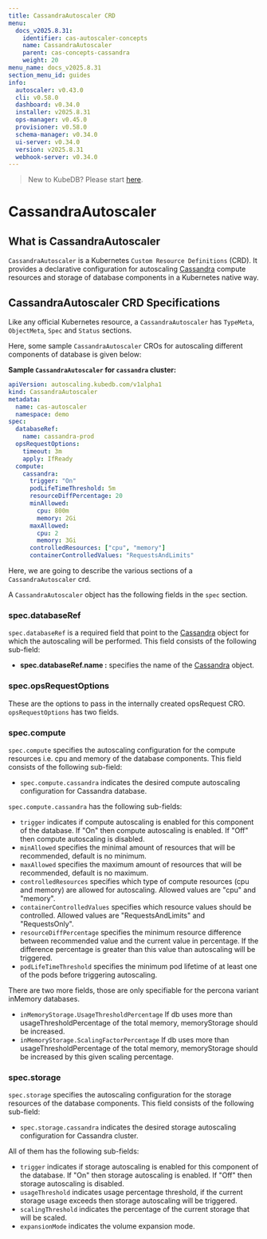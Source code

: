 ```yaml
---
title: CassandraAutoscaler CRD
menu:
  docs_v2025.8.31:
    identifier: cas-autoscaler-concepts
    name: CassandraAutoscaler
    parent: cas-concepts-cassandra
    weight: 20
menu_name: docs_v2025.8.31
section_menu_id: guides
info:
  autoscaler: v0.43.0
  cli: v0.58.0
  dashboard: v0.34.0
  installer: v2025.8.31
  ops-manager: v0.45.0
  provisioner: v0.58.0
  schema-manager: v0.34.0
  ui-server: v0.34.0
  version: v2025.8.31
  webhook-server: v0.34.0
---
```


> New to KubeDB? Please start [here](/docs/v2025.8.31/README).

# CassandraAutoscaler

## What is CassandraAutoscaler

`CassandraAutoscaler` is a Kubernetes `Custom Resource Definitions` (CRD). It provides a declarative configuration for autoscaling [Cassandra](https://cassandra.apache.org/) compute resources and storage of database components in a Kubernetes native way.

## CassandraAutoscaler CRD Specifications

Like any official Kubernetes resource, a `CassandraAutoscaler` has `TypeMeta`, `ObjectMeta`, `Spec` and `Status` sections.

Here, some sample `CassandraAutoscaler` CROs for autoscaling different components of database is given below:

**Sample `CassandraAutoscaler` for `cassandra` cluster:**

```yaml
apiVersion: autoscaling.kubedb.com/v1alpha1
kind: CassandraAutoscaler
metadata:
  name: cas-autoscaler
  namespace: demo
spec:
  databaseRef:
    name: cassandra-prod
  opsRequestOptions:
    timeout: 3m
    apply: IfReady
  compute:
    cassandra:
      trigger: "On"
      podLifeTimeThreshold: 5m
      resourceDiffPercentage: 20
      minAllowed:
        cpu: 800m
        memory: 2Gi
      maxAllowed:
        cpu: 2
        memory: 3Gi
      controlledResources: ["cpu", "memory"]
      containerControlledValues: "RequestsAndLimits"
```

Here, we are going to describe the various sections of a `CassandraAutoscaler` crd.

A `CassandraAutoscaler` object has the following fields in the `spec` section.

### spec.databaseRef

`spec.databaseRef` is a required field that point to the [Cassandra](/docs/v2025.8.31/guides/cassandra/concepts/cassandra) object for which the autoscaling will be performed. This field consists of the following sub-field:

- **spec.databaseRef.name :** specifies the name of the [Cassandra](/docs/v2025.8.31/guides/cassandra/concepts/cassandra) object.

### spec.opsRequestOptions
These are the options to pass in the internally created opsRequest CRO. `opsRequestOptions` has two fields.

### spec.compute

`spec.compute` specifies the autoscaling configuration for the compute resources i.e. cpu and memory of the database components. This field consists of the following sub-field:

- `spec.compute.cassandra` indicates the desired compute autoscaling configuration for Cassandra database.


`spec.compute.cassandra` has the following sub-fields:

- `trigger` indicates if compute autoscaling is enabled for this component of the database. If "On" then compute autoscaling is enabled. If "Off" then compute autoscaling is disabled.
- `minAllowed` specifies the minimal amount of resources that will be recommended, default is no minimum.
- `maxAllowed` specifies the maximum amount of resources that will be recommended, default is no maximum.
- `controlledResources` specifies which type of compute resources (cpu and memory) are allowed for autoscaling. Allowed values are "cpu" and "memory".
- `containerControlledValues` specifies which resource values should be controlled. Allowed values are "RequestsAndLimits" and "RequestsOnly".
- `resourceDiffPercentage` specifies the minimum resource difference between recommended value and the current value in percentage. If the difference percentage is greater than this value than autoscaling will be triggered.
- `podLifeTimeThreshold` specifies the minimum pod lifetime of at least one of the pods before triggering autoscaling.

There are two more fields, those are only specifiable for the percona variant inMemory databases.
- `inMemoryStorage.UsageThresholdPercentage` If db uses more than usageThresholdPercentage of the total memory, memoryStorage should be increased.
- `inMemoryStorage.ScalingFactorPercentage` If db uses more than usageThresholdPercentage of the total memory, memoryStorage should be increased by this given scaling percentage.

### spec.storage

`spec.storage` specifies the autoscaling configuration for the storage resources of the database components. This field consists of the following sub-field:

- `spec.storage.cassandra` indicates the desired storage autoscaling configuration for Cassandra cluster.


All of them has the following sub-fields:

- `trigger` indicates if storage autoscaling is enabled for this component of the database. If "On" then storage autoscaling is enabled. If "Off" then storage autoscaling is disabled.
- `usageThreshold` indicates usage percentage threshold, if the current storage usage exceeds then storage autoscaling will be triggered.
- `scalingThreshold` indicates the percentage of the current storage that will be scaled.
- `expansionMode` indicates the volume expansion mode.
